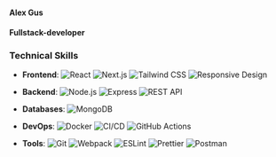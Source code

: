 #### Alex Gus
#### Fullstack-developer

### Technical Skills

- **Frontend**:
  ![React](https://img.shields.io/badge/-React-61DAFB?logo=react&logoColor=white&style=flat)
  ![Next.js](https://img.shields.io/badge/-Next.js-000000?logo=next.js&logoColor=white&style=flat)
  ![Tailwind CSS](https://img.shields.io/badge/-Tailwind_CSS-38B2AC?logo=tailwind-css&logoColor=white&style=flat)
  ![Responsive Design](https://img.shields.io/badge/-Responsive_Design-FF69B4?style=flat)

- **Backend**:
  ![Node.js](https://img.shields.io/badge/-Node.js-339933?logo=node.js&logoColor=white&style=flat)
  ![Express](https://img.shields.io/badge/-Express-000000?style=flat)
  ![REST API](https://img.shields.io/badge/-REST_API-FF69B4?style=flat)

- **Databases**:
  ![MongoDB](https://img.shields.io/badge/-MongoDB-47A248?logo=mongodb&logoColor=white&style=flat)

- **DevOps**:
  ![Docker](https://img.shields.io/badge/-Docker-2496ED?logo=docker&logoColor=white&style=flat)
  ![CI/CD](https://img.shields.io/badge/-CI%2FCD-2088FF?style=flat)
  ![GitHub Actions](https://img.shields.io/badge/-GitHub_Actions-2088FF?logo=github-actions&logoColor=white&style=flat)

- **Tools**:
  ![Git](https://img.shields.io/badge/-Git-F05032?logo=git&logoColor=white&style=flat)
  ![Webpack](https://img.shields.io/badge/-Webpack-8DD6F9?logo=webpack&logoColor=black&style=flat)
  ![ESLint](https://img.shields.io/badge/-ESLint-4B32C3?logo=eslint&logoColor=white&style=flat)
  ![Prettier](https://img.shields.io/badge/-Prettier-F7B93E?logo=prettier&logoColor=black&style=flat)
  ![Postman](https://img.shields.io/badge/-Postman-FF6C37?logo=postman&logoColor=white&style=flat)





